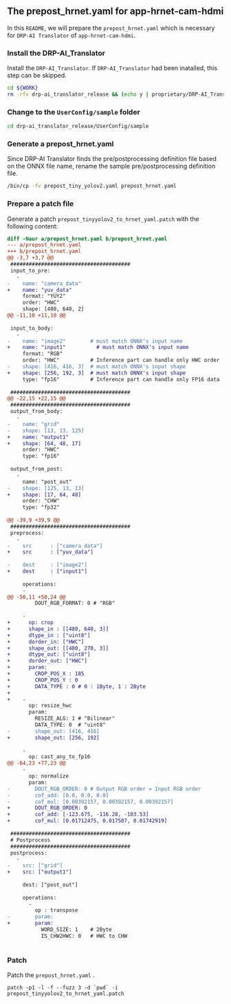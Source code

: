 ## The prepost_hrnet.yaml for app-hrnet-cam-hdmi

In this `README`, we will prepare the `prepost_hrnet.yaml` which is necessary for `DRP-AI Translator` of `app-hrnet-cam-hdmi`.

### Install the DRP-AI_Translator

Install the `DRP-AI_Translator`. If `DRP-AI_Translator` had been inatalled, this step can be skipped. 

```bash
cd ${WORK}
rm -rfv drp-ai_translator_release && (echo y | proprietary/DRP-AI_Translator-v1.60-Linux-x86_64-Install)
```

### Change to the `UserConfig/sample` folder

```bash
cd drp-ai_translator_release/UserConfig/sample
```

### Generate a prepost_hrnet.yaml

Since DRP-AI Translator finds the pre/postprocessing definition file based on the ONNX file name, rename the sample pre/postprocessing definition file.

```bash
/bin/cp -fv prepost_tiny_yolov2.yaml prepost_hrnet.yaml
```

### Prepare a patch file

Generate a patch `prepost_tinyyolov2_to_hrnet_yaml.patch` with the following content:

```patch
diff -Naur a/prepost_hrnet.yaml b/prepost_hrnet.yaml
--- a/prepost_hrnet.yaml
+++ b/prepost_hrnet.yaml
@@ -3,7 +3,7 @@
 #######################################
 input_to_pre:
   -
-    name: "camera_data"
+    name: "yuv_data"
     format: "YUY2"
     order: "HWC"
     shape: [480, 640, 2]
@@ -11,10 +11,10 @@
 
 input_to_body:
   -
-    name: "image2"        # must match ONNX's input name
+    name: "input1"          # must match ONNX's input name
     format: "RGB"
     order: "HWC"          # Inference part can handle only HWC order
-    shape: [416, 416, 3]  # must match ONNX's input shape
+    shape: [256, 192, 3]  # must match ONNX's input shape
     type: "fp16"          # Inference part can handle only FP16 data
 
 #######################################
@@ -22,15 +22,15 @@
 #######################################
 output_from_body:
   -
-    name: "grid"
-    shape: [13, 13, 125]
+    name: "output1"
+    shape: [64, 48, 17]
     order: "HWC"
     type: "fp16"
 
 output_from_post:
   -
     name: "post_out"
-    shape: [125, 13, 13]
+    shape: [17, 64, 48]
     order: "CHW"
     type: "fp32"
 
@@ -39,9 +39,9 @@
 #######################################
 preprocess:
   -
-    src      : ["camera_data"]
+    src      : ["yuv_data"]
 
-    dest     : ["image2"]
+    dest     : ["input1"]
 
     operations:
     -
@@ -50,11 +50,24 @@
         DOUT_RGB_FORMAT: 0 # "RGB"
 
     -
+      op: crop
+      shape_in : [[480, 640, 3]]
+      dtype_in : ["uint8"]
+      dorder_in: ["HWC"]
+      shape_out: [[480, 270, 3]]
+      dtype_out: ["uint8"]
+      dorder_out: ["HWC"]
+      param:
+        CROP_POS_X : 185
+        CROP_POS_Y : 0
+        DATA_TYPE : 0 # 0 : 1Byte, 1 : 2Byte
+
+    -
       op: resize_hwc
       param:
         RESIZE_ALG: 1 # "Bilinear"
         DATA_TYPE: 0  # "uint8"
-        shape_out: [416, 416]
+        shape_out: [256, 192]
 
     -
       op: cast_any_to_fp16
@@ -64,23 +77,23 @@
     -
       op: normalize
       param:
-        DOUT_RGB_ORDER: 0 # Output RGB order = Input RGB order
-        cof_add: [0.0, 0.0, 0.0]
-        cof_mul: [0.00392157, 0.00392157, 0.00392157]
+        DOUT_RGB_ORDER: 0
+        cof_add: [-123.675, -116.28, -103.53]
+        cof_mul: [0.01712475, 0.017507, 0.01742919]
 
 #######################################
 # Postprocess
 #######################################
 postprocess:
   -
-    src: ["grid"]
+    src: ["output1"]
 
     dest: ["post_out"]
 
     operations:
       -
         op : transpose
-        param: 
+        param:
           WORD_SIZE: 1    # 2Byte
           IS_CHW2HWC: 0   # HWC to CHW
 

```

### Patch

Patch the `prepost_hrnet.yaml` . 

```
patch -p1 -l -f --fuzz 3 -d `pwd` -i prepost_tinyyolov2_to_hrnet_yaml.patch
```
